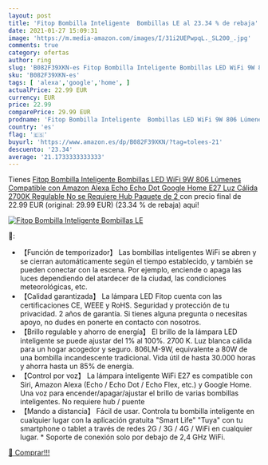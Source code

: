 ```yaml
---
layout: post
title: 'Fitop Bombilla Inteligente  Bombillas LE al 23.34 % de rebaja'
date: 2021-01-27 15:09:31
image: 'https://m.media-amazon.com/images/I/31i2UEPwpqL._SL200_.jpg'
comments: true
category: ofertas
author: ring
slug: 'B082F39XKN-es Fitop Bombilla Inteligente Bombillas LED WiFi 9W 806...'
sku: 'B082F39XKN-es'
tags: [ 'alexa','google','home', ]
actualPrice: 22.99 EUR
currency: EUR
price: 22.99
comparePrice: 29.99 EUR
prodname: 'Fitop Bombilla Inteligente  Bombillas LED WiFi 9W 806 Lúmenes Compatible con Amazon Alexa  Echo  Echo Dot  Google Home  E27 Luz Cálida 2700K Regulable No se Requiere Hub  Paquete de 2 '
country: 'es'
flag: '🇪🇸'
buyurl: 'https://www.amazon.es/dp/B082F39XKN/?tag=tolees-21'
descuento: '23.34'
average: '21.1733333333333'
---
```


Tienes [Fitop Bombilla Inteligente  Bombillas LED WiFi 9W 806 Lúmenes Compatible con Amazon Alexa  Echo  Echo Dot  Google Home  E27 Luz Cálida 2700K Regulable No se Requiere Hub  Paquete de 2 ](https://www.amazon.es/dp/B082F39XKN/?tag=tolees-21) con precio final de  22.99 EUR (original: 29.99 EUR) (23.34 %  de rebaja) aqui!

[![Fitop Bombilla Inteligente  Bombillas LE](https://m.media-amazon.com/images/I/31i2UEPwpqL._SL200_.jpg)](https://www.amazon.es/dp/B082F39XKN/?tag=tolees-21)

🔎:

- 【Función de temporizador】 Las bombillas inteligentes WiFi se abren y se cierran automáticamente según el tiempo establecido, y también se pueden conectar con la escena. Por ejemplo, enciende o apaga las luces dependiendo del atardecer de la ciudad, las condiciones meteorológicas, etc.
- 【Calidad garantizada】 La lámpara LED Fitop cuenta con las certificaciones CE, WEEE y RoHS. Seguridad y protección de tu privacidad. 2 años de garantía. Si tienes alguna pregunta o necesitas apoyo, no dudes en ponerte en contacto con nosotros.
- 【Brillo regulable y ahorro de energía】 El brillo de la lámpara LED inteligente se puede ajustar del 1% al 100%. 2700 K. Luz blanca cálida para un hogar acogedor y seguro. 806LM-9W, equivalente a 80W de una bombilla incandescente tradicional. Vida útil de hasta 30.000 horas y ahorra hasta un 85% de energía.
- 【Control por voz】 La lámpara inteligente WiFi E27 es compatible con Siri, Amazon Alexa (Echo / Echo Dot / Echo Flex, etc.) y Google Home. Una voz para encender/apagar/ajustar el brillo de varias bombillas inteligentes. No requiere hub / puente
- 【Mando a distancia】 Fácil de usar. Controla tu bombilla inteligente en cualquier lugar con la aplicación gratuita "Smart Life" "Tuya" con tu smartphone o tablet a través de redes 2G / 3G / 4G / WiFi en cualquier lugar. * Soporte de conexión solo por debajo de 2,4 GHz WiFi.

[🛒 Comprar!!!](https://www.amazon.es/dp/B082F39XKN/?tag=tolees-21)
